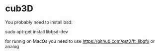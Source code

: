 # cub3D

You probably need to install bsd:

sudo apt-get install libbsd-dev

for runnig on MacOs you need to use https://github.com/qst0/ft_libgfx or analog
